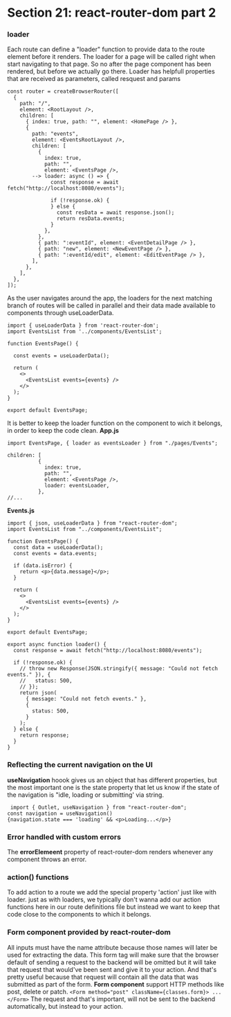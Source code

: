 # Section 21: react-router-dom part 2

### loader
Each route can define a "loader" function to provide data to the route element before it renders.
The loader for a page will be called right when start navigating to that page. So no after the page component has been rendered, but before we actually go there.
Loader has helpfull properties that are received as parameters, called resquest and params
~~~
const router = createBrowserRouter([
  {
    path: "/",
    element: <RootLayout />,
    children: [
      { index: true, path: "", element: <HomePage /> },
      {
        path: "events",
        element: <EventsRootLayout />,
        children: [
          {
            index: true,
            path: "",
            element: <EventsPage />,
        --> loader: async () => {
              const response = await fetch("http://localhost:8080/events");

              if (!response.ok) {
              } else {
                const resData = await response.json();
                return resData.events;
              }
            },
          },
          { path: ":eventId", element: <EventDetailPage /> },
          { path: "new", element: <NewEventPage /> },
          { path: ":eventId/edit", element: <EditEventPage /> },
        ],
      },
    ],
  },
]);
~~~
As the user navigates around the app, the loaders for the next matching branch of routes will be called in parallel and their data made available to components through useLoaderData.

~~~
import { useLoaderData } from 'react-router-dom';
import EventsList from '../components/EventsList';

function EventsPage() {

  const events = useLoaderData();
  
  return (
    <>
      <EventsList events={events} />
    </>
  );
}

export default EventsPage;
~~~
It is better to keep the loader function on the component to wich it belongs, in order to keep the code clean. 
**App.js**
~~~
import EventsPage, { loader as eventsLoader } from "./pages/Events";

children: [
          {
            index: true,
            path: "",
            element: <EventsPage />,
            loader: eventsLoader,
          },
//...
~~~
**Events.js**
~~~
import { json, useLoaderData } from "react-router-dom";
import EventsList from "../components/EventsList";

function EventsPage() {
  const data = useLoaderData();
  const events = data.events;

  if (data.isError) {
    return <p>{data.message}</p>;
  }

  return (
    <>
      <EventsList events={events} />
    </>
  );
}

export default EventsPage;

export async function loader() {
  const response = await fetch("http://localhost:8080/events");

  if (!response.ok) {
    // throw new Response(JSON.stringify({ message: "Could not fetch events." }), {
    //   status: 500,
    // });
    return json(
      { message: "Could not fetch events." },
      {
        status: 500,
      }
    );
  } else {
    return response;
  }
}
~~~
### Reflecting the current navigation on the UI 

**useNavigation** hoook gives us an object that has different properties, but the most important one is the state property that let us know if the state of the navigation is "idle, loading or submitting' via string.   

`` import { Outlet, useNavigation } from "react-router-dom";``  \
`` const navigation = useNavigation() `` \
`` {navigation.state === 'loading' && <p>Loading...</p>} ``

### Error handled with custom errors
The **errorElemeent** property of react-router-dom renders whenever any component throws an error. 

### action() functions
To add action to a route we add the special property 'action' just like with loader.
just as with loaders, we typically don't wanna add our action functions here in our route definitions file but instead we want to keep that code close to the components to which it belongs.


### Form component provided by react-router-dom
All inputs must have the name attribute because those names will later be used for extracting the data.
This form tag will make sure that the browser default of sending a request to the backend will be omitted but it will take that request that would've been sent and give it to your action.
And that's pretty useful because that request will contain all the data that was submitted as part of the form.
**Form component** support HTTP methods like post, delete or patch.
`` <Form method="post" className={classes.form}> ... </Form> ``
The request and that's important, will not be sent to the backend automatically, but instead to your action.